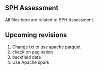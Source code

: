 ## SPH Assessment
All files here are related to SPH Assessment. 


## Upcoming revisions

1. Change txt to use apache parquet
2. check on pagination 
3. backfield data
4. Use Apache spark
